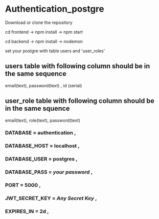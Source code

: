 # Authentication_postgre

Download or clone the repository

cd frontend -> npm install -> npm start

cd backend -> npm install -> nodemon


set your postgre with table users and 'user_roles'

## users table with following column should be in the same sequence
email(text),  password(text) , id (serial)

## user_role table with following column should be in the same squence
email(text), role(text), password(text)

### DATABASE = authentication ,
### DATABASE_HOST = localhost ,
### DATABASE_USER = postgres ,
### DATABASE_PASS = ***your password*** ,
### PORT = 5000 ,
### JWT_SECRET_KEY = ***Any Secret Key*** ,
### EXPIRES_IN = 2d ,

